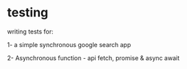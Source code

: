 # testing

writing tests for:

1- a simple synchronous google search app 

2- Asynchronous function - api fetch, promise & async await
